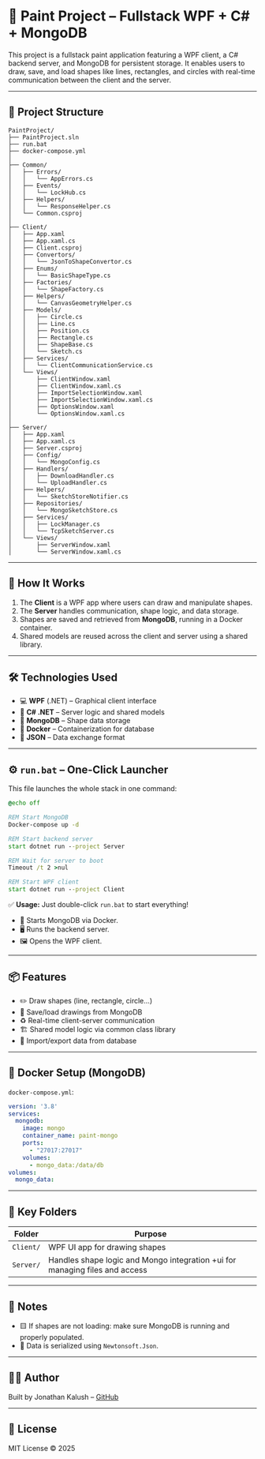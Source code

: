 ﻿# 🎨 Paint Project – Fullstack WPF + C# + MongoDB

This project is a fullstack paint application featuring a WPF client, a C# backend server, and MongoDB for persistent storage. It enables users to draw, save, and load shapes like lines, rectangles, and circles with real-time communication between the client and the server.

---

## 📁 Project Structure

```
PaintProject/
├── PaintProject.sln
├── run.bat
├── docker-compose.yml
│
├── Common/
│   ├── Errors/
│   │   └── AppErrors.cs
│   ├── Events/
│   │   └── LockHub.cs
│   ├── Helpers/
│   │   └── ResponseHelper.cs
│   └── Common.csproj
│
├── Client/
│   ├── App.xaml
│   ├── App.xaml.cs
│   ├── Client.csproj
│   ├── Convertors/
│   │   └── JsonToShapeConvertor.cs
│   ├── Enums/
│   │   └── BasicShapeType.cs
│   ├── Factories/
│   │   └── ShapeFactory.cs
│   ├── Helpers/
│   │   └── CanvasGeometryHelper.cs
│   ├── Models/
│   │   ├── Circle.cs
│   │   ├── Line.cs
│   │   ├── Position.cs
│   │   ├── Rectangle.cs
│   │   ├── ShapeBase.cs
│   │   └── Sketch.cs
│   ├── Services/
│   │   └── ClientCommunicationService.cs
│   └── Views/
│       ├── ClientWindow.xaml
│       ├── ClientWindow.xaml.cs
│       ├── ImportSelectionWindow.xaml
│       ├── ImportSelectionWindow.xaml.cs
│       ├── OptionsWindow.xaml
│       └── OptionsWindow.xaml.cs
│
├── Server/
│   ├── App.xaml
│   ├── App.xaml.cs
│   ├── Server.csproj
│   ├── Config/
│   │   └── MongoConfig.cs
│   ├── Handlers/
│   │   ├── DownloadHandler.cs
│   │   └── UploadHandler.cs
│   ├── Helpers/
│   │   └── SketchStoreNotifier.cs
│   ├── Repositories/
│   │   └── MongoSketchStore.cs
│   ├── Services/
│   │   ├── LockManager.cs
│   │   └── TcpSketchServer.cs
│   └── Views/
│       ├── ServerWindow.xaml
│       └── ServerWindow.xaml.cs
```

---

## 🚀 How It Works

1. The **Client** is a WPF app where users can draw and manipulate shapes.
2. The **Server** handles communication, shape logic, and data storage.
3. Shapes are saved and retrieved from **MongoDB**, running in a Docker container.
4. Shared models are reused across the client and server using a shared library.

---

## 🛠️ Technologies Used

* 💻 **WPF** (.NET) – Graphical client interface
* 🧠 **C# .NET** – Server logic and shared models
* 🧾 **MongoDB** – Shape data storage
* 🐳 **Docker** – Containerization for database
* 🔁 **JSON** – Data exchange format

---

## ⚙️ `run.bat` – One-Click Launcher

This file launches the whole stack in one command:

```bat
@echo off

REM Start MongoDB
Docker-compose up -d

REM Start backend server
start dotnet run --project Server

REM Wait for server to boot
Timeout /t 2 >nul

REM Start WPF client
start dotnet run --project Client
```

✅ **Usage:** Just double-click `run.bat` to start everything!

* 🐳 Starts MongoDB via Docker.
* 🖥️ Runs the backend server.
* 🖼️ Opens the WPF client.

---

## 📦 Features

* ✏️ Draw shapes (line, rectangle, circle...)
* 💾 Save/load drawings from MongoDB
* ♻️ Real-time client-server communication
* 🏗️ Shared model logic via common class library
* 🧪 Import/export data from database

---

## 🔧 Docker Setup (MongoDB)

`docker-compose.yml`:

```yaml
version: '3.8'
services:
  mongodb:
    image: mongo
    container_name: paint-mongo
    ports:
      - "27017:27017"
    volumes:
      - mongo_data:/data/db
volumes:
  mongo_data:
```

---

## 🧠 Key Folders

| Folder    | Purpose                                                                     |
| --------- | --------------------------------------------------------------------------- |
| `Client/` | WPF UI app for drawing shapes                                               |
| `Server/` | Handles shape logic and Mongo integration +ui for managing files and access |

---

## 📎 Notes

* 🟨 If shapes are not loading: make sure MongoDB is running and properly populated.
* 🔁 Data is serialized using `Newtonsoft.Json`.

---

## 👨‍💻 Author

Built by Jonathan Kalush – [GitHub](https://github.com/kalush666)

---

## 📜 License

MIT License © 2025
